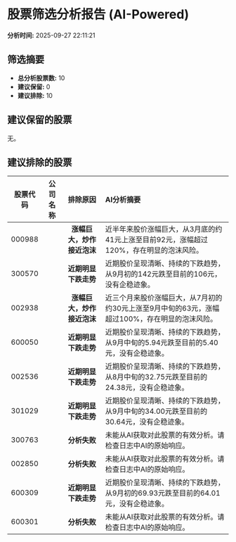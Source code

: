 # 股票筛选分析报告 (AI-Powered)

**分析时间:** 2025-09-27 22:11:21

## 筛选摘要

- **总分析股票数:** 10
- **建议保留:** 0
- **建议排除:** 10

## 建议保留的股票

无。


## 建议排除的股票

| 股票代码 | 公司名称 | 排除原因 | AI分析摘要 |
|:---:|:---:|:---:|:---|
| 000988 |  | **涨幅巨大，炒作接近泡沫** | 近半年来股价涨幅巨大，从3月底的约41元上涨至目前92元，涨幅超过120%，存在明显的泡沫风险。 |
| 300570 |  | **近期明显下跌走势** | 近期股价呈现清晰、持续的下跌趋势，从9月初的142元跌至目前的106元，没有企稳迹象。 |
| 002938 |  | **涨幅巨大，炒作接近泡沫** | 近三个月来股价涨幅巨大，从7月初的约30元上涨至9月中旬的63元，涨幅超过100%，存在明显的泡沫风险。 |
| 600050 |  | **近期明显下跌走势** | 近期股价呈现清晰、持续的下跌趋势，从9月中旬的5.94元跌至目前的5.40元，没有企稳迹象。 |
| 002536 |  | **近期明显下跌走势** | 近期股价呈现清晰、持续的下跌趋势，从8月中旬的32.75元跌至目前的24.38元，没有企稳迹象。 |
| 301029 |  | **近期明显下跌走势** | 近期股价呈现清晰、持续的下跌趋势，从9月中旬的34.00元跌至目前的30.64元，没有企稳迹象。 |
| 300763 |  | **分析失败** | 未能从AI获取对此股票的有效分析。请检查日志中AI的原始响应。 |
| 002850 |  | **分析失败** | 未能从AI获取对此股票的有效分析。请检查日志中AI的原始响应。 |
| 600309 |  | **近期明显下跌走势** | 近期股价呈现清晰、持续的下跌趋势，从9月初的69.93元跌至目前的64.01元，没有企稳迹象。 |
| 600301 |  | **分析失败** | 未能从AI获取对此股票的有效分析。请检查日志中AI的原始响应。 |
